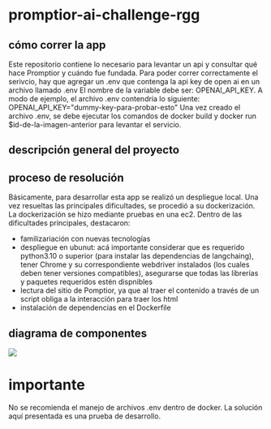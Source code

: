 # promptior-ai-challenge-rgg

## cómo correr la app
Este repositorio contiene lo necesario para levantar un api y consultar qué hace Promptior y cuándo fue fundada. 
Para poder correr correctamente el serivcio, hay que agregar un .env que contenga la api key de open ai en un archivo llamado .env  El nombre de la variable debe ser: OPENAI_API_KEY. A modo de ejemplo, el archivo .env contendría lo siguiente: OPENAI_API_KEY="dummy-key-para-probar-esto"
Una vez creado el archivo .env, se debe ejecutar los comandos de docker build y docker run $id-de-la-imagen-anterior para levantar el servicio.

## descripción general del proyecto

## proceso de resolución
Básicamente, para desarrollar esta app se realizó un despliegue local. Una vez resueltas las principales dificultades, se procedió a su dockerización. La dockerización se hizo mediante pruebas en una ec2. Dentro de las dificultades principales, destacaron:

- familizariación con nuevas tecnologías
- despliegue en ubunut: acá importante considerar que es requerido python3.10 o superior (para instalar las dependencias de langchaing), tener Chrome y su correspondiente webdriver instalados (los cuales deben tener versiones compatibles), asegurarse que todas las librerías y paquetes requeridos estén dispnibles
- lectura del sitio de Pomptior, ya que al traer el contenido a través de un script obliga a la interacción para traer los html
- instalación de dependencias en el Dockerfile 

## diagrama de componentes

![](https:https://github.com/rgg1993/promptior-ai-challenge-rgg/diagram.png)

# importante
No se recomienda el manejo de archivos .env dentro de docker. 
La solución aquí presentada es una prueba de desarrollo. 



